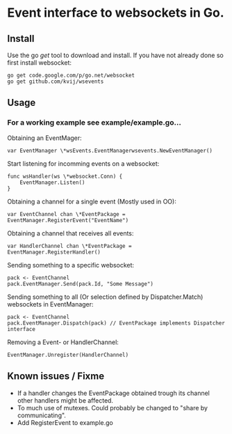 Event interface to websockets in Go.
===

## Install

Use the go *get* tool to download and install. If you have not already done so first install websocket:

    go get code.google.com/p/go.net/websocket
    go get github.com/kvij/wsevents

## Usage

### For a working example see example/example.go...

Obtaining an EventMager:

    var EventManager \*wsEvents.EventManagerwsevents.NewEventManager()

Start listening for incomming events on a websocket:

    func wsHandler(ws \*websocket.Conn) {
        EventManager.Listen()
    }

Obtaining a channel for a single event (Mostly used in OO):

    var EventChannel chan \*EventPackage = EventManager.RegisterEvent("EventName")

Obtaining a channel that receives all events:

    var HandlerChannel chan \*EventPackage = EventManager.RegisterHandler()

Sending something to a specific websocket:

    pack <- EventChannel
    pack.EventManager.Send(pack.Id, "Some Message")

Sending something to all (Or selection defined by Dispatcher.Match) websockets in EventManager:

    pack <- EventChannel
    pack.EventManager.Dispatch(pack) // EventPackage implements Dispatcher interface

Removing a Event- or HandlerChannel:

    EventManager.Unregister(HandlerChannel)

## Known issues / Fixme

* If a handler changes the EventPackage obtained trough its channel other handlers might be affected.
* To much use of mutexes. Could probably be changed to "share by communicating".
* Add RegisterEvent to example.go
